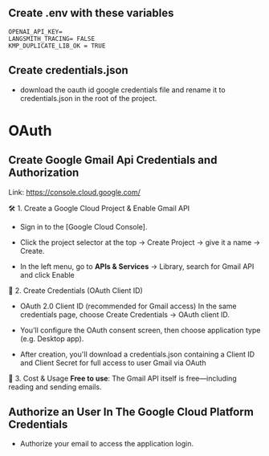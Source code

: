## Create .env with these variables
```
OPENAI_API_KEY= 
LANGSMITH_TRACING= FALSE
KMP_DUPLICATE_LIB_OK = TRUE
```
## Create credentials.json
- download the oauth id google credentials file and rename it to credentials.json in the root of the project.

# OAuth 

## Create Google Gmail Api Credentials and Authorization
 
Link:
https://console.cloud.google.com/

🛠️ 1. Create a Google Cloud Project & Enable Gmail API
- Sign in to the [Google Cloud Console].

- Click the project selector at the top → Create Project → give it a name → Create.

- In the left menu, go to **APIs & Services** → Library, search for Gmail API and click Enable

🔑 2. Create Credentials (OAuth Client ID)
- OAuth 2.0 Client ID (recommended for Gmail access)
In the same credentials page, choose Create Credentials → OAuth client ID.

- You’ll configure the OAuth consent screen, then choose application type (e.g. Desktop app).

- After creation, you'll download a credentials.json containing a Client ID and Client Secret for full access to user Gmail via OAuth

💸 3. Cost & Usage
**Free to use**: The Gmail API itself is free—including reading and sending emails.

## Authorize an User In The Google Cloud Platform Credentials
- Authorize your email to access the application login.